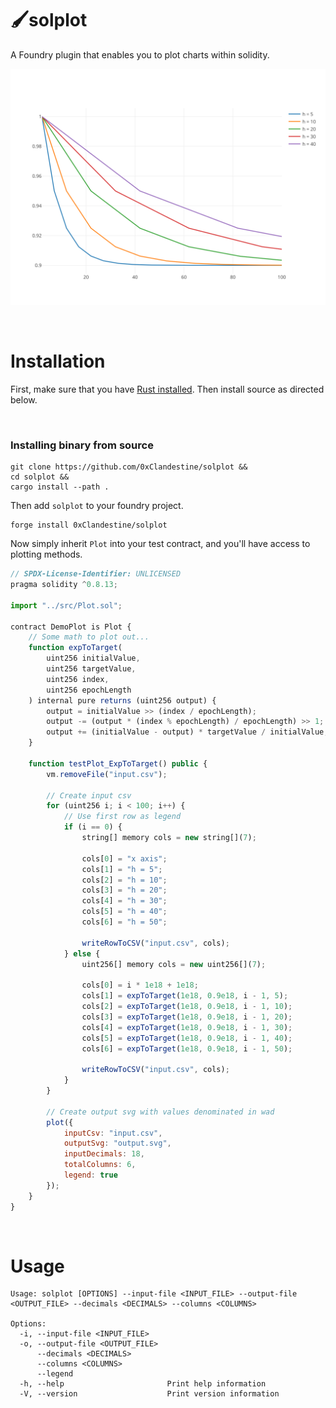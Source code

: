 # 🖌️solplot
A Foundry plugin that enables you to plot charts within solidity.

![output](output.svg)


&nbsp;
# Installation
First, make sure that you have [Rust installed](https://www.rust-lang.org/tools/install). Then install source as directed below.

<!-- &nbsp;
### Install from crates.io
```
cargo install solplot
``` -->

&nbsp;
### Installing binary from source
```
git clone https://github.com/0xClandestine/solplot &&
cd solplot &&
cargo install --path .
```

Then add `solplot` to your foundry project.

```
forge install 0xClandestine/solplot
```

Now simply inherit `Plot` into your test contract, and you'll have access to plotting methods.

```js
// SPDX-License-Identifier: UNLICENSED
pragma solidity ^0.8.13;

import "../src/Plot.sol";

contract DemoPlot is Plot {
    // Some math to plot out...
    function expToTarget(
        uint256 initialValue,
        uint256 targetValue,
        uint256 index,
        uint256 epochLength
    ) internal pure returns (uint256 output) {
        output = initialValue >> (index / epochLength);
        output -= (output * (index % epochLength) / epochLength) >> 1;
        output += (initialValue - output) * targetValue / initialValue;
    }

    function testPlot_ExpToTarget() public {
        vm.removeFile("input.csv");

        // Create input csv
        for (uint256 i; i < 100; i++) {
            // Use first row as legend
            if (i == 0) {
                string[] memory cols = new string[](7);
                
                cols[0] = "x axis";
                cols[1] = "h = 5";
                cols[2] = "h = 10";
                cols[3] = "h = 20";
                cols[4] = "h = 30";
                cols[5] = "h = 40";
                cols[6] = "h = 50";

                writeRowToCSV("input.csv", cols);
            } else {
                uint256[] memory cols = new uint256[](7);

                cols[0] = i * 1e18 + 1e18;
                cols[1] = expToTarget(1e18, 0.9e18, i - 1, 5);
                cols[2] = expToTarget(1e18, 0.9e18, i - 1, 10);
                cols[3] = expToTarget(1e18, 0.9e18, i - 1, 20);
                cols[4] = expToTarget(1e18, 0.9e18, i - 1, 30);
                cols[5] = expToTarget(1e18, 0.9e18, i - 1, 40);
                cols[6] = expToTarget(1e18, 0.9e18, i - 1, 50);

                writeRowToCSV("input.csv", cols);
            }
        }

        // Create output svg with values denominated in wad
        plot({
            inputCsv: "input.csv",
            outputSvg: "output.svg",
            inputDecimals: 18,
            totalColumns: 6,
            legend: true
        });
    }
}

```

&nbsp;
# Usage


```
Usage: solplot [OPTIONS] --input-file <INPUT_FILE> --output-file <OUTPUT_FILE> --decimals <DECIMALS> --columns <COLUMNS>

Options:
  -i, --input-file <INPUT_FILE>    
  -o, --output-file <OUTPUT_FILE>  
      --decimals <DECIMALS>        
      --columns <COLUMNS>
      --legend
  -h, --help                       Print help information
  -V, --version                    Print version information
```
